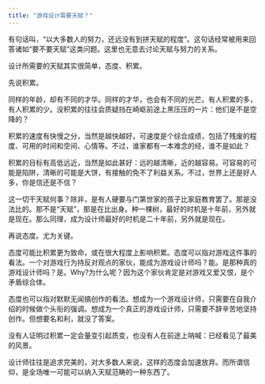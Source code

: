 ```yaml
---
title: "游戏设计需要天赋？"
---
```




有句话叫，“以大多数人的努力，还远没有到拼天赋的程度”。这句话经常被用来回答诸如“要不要天赋”这类问题。这里也无意去讨论天赋与努力的关系。

设计所需要的天赋其实很简单，态度、积累。

先说积累。

同样的年龄，却有不同的才华。同样的才华，也会有不同的光芒。有人积累的多，有人积累的少。没积累的往往会质疑挡在崎岖前途上黑压压的一片：他们是不是空降的？

积累的速度有快慢之分，当然是越快越好。可速度是个综合成绩，包括了残废的程度、可用的时间和空间、心情等。不过，谁家都有一本难念的经，谁不是如此？

积累的目标有高低远近，当然是如此甚好：远的越清晰，近的越容易。可容易的可能是陷阱，清晰的可能是大饼，有接触的免不了利益关系。不过，世界上还是好人多，你是信还是不信？

这一切干天赋何事？除非，是有人硬要与门第世家的孩子比家庭教育罢了。那是没法比的。那不是“天赋”，那是在比出身。种一棵树，最好的时机是十年前，另外就是现在。那么同理，成为设计师最好的时机是二十年前，另外就是现在。

再说态度。尤为关键。

态度可能比积累更为致命，或在很大程度上影响积累。态度可以指对游戏这件事的看法。一个对游戏行为持反对观点的家伙，能成为游戏设计师吗？能。是那种真的游戏设计师吗？是。Why?为什么呢？因为这个家伙肯定是对游戏又爱又恨，是个矛盾综合体。

态度也可以指对默默无闻搞创作的看法。想成为一个游戏设计师，只需要在自我介绍的时候做个头衔的强调。想成为一个真正的游戏设计师，只需要不辞辛苦地坚持创作。但想要名和利，就没了答案。

没有人证明过积累一定会量变引起质变，也没有人在前途上呐喊：已经看见了最美的风景。

设计师往往是追求完美的，对大多数人来说，这样的态度会加速放弃。而所谓信仰，是全场唯一可能可以纳入天赋范畴的一种东西了。
